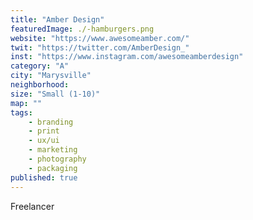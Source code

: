 ```yaml
---
title: "Amber Design"
featuredImage: ./-hamburgers.png
website: "https://www.awesomeamber.com/"
twit: "https://twitter.com/AmberDesign_"
inst: "https://www.instagram.com/awesomeamberdesign"
category: "A"
city: "Marysville"
neighborhood:
size: "Small (1-10)"
map: ""
tags:
    - branding
    - print
    - ux/ui
    - marketing
    - photography
    - packaging
published: true
---
```


Freelancer
